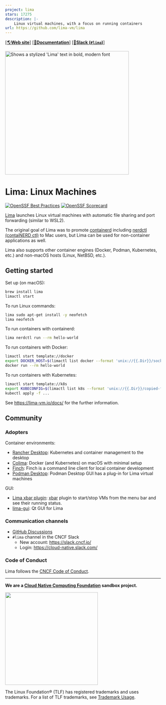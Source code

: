 ```yaml
---
project: lima
stars: 17275
description: |-
    Linux virtual machines, with a focus on running containers
url: https://github.com/lima-vm/lima
---
```


[[🌎**Web site**]](https://lima-vm.io/)
[[📖**Documentation**]](https://lima-vm.io/docs/)
[[👤**Slack (`#lima`)**]](https://slack.cncf.io)

<picture>
  <source media="(prefers-color-scheme: dark)" srcset="website/static/images/logo-dark.svg">
  <img alt="Shows a stylized 'Lima' text in bold, modern font" src="website/static/images/logo.svg" width=400 />
</picture>

# Lima: Linux Machines

[![OpenSSF Best Practices](https://www.bestpractices.dev/projects/6505/badge)](https://www.bestpractices.dev/projects/6505)
[![OpenSSF Scorecard](https://api.scorecard.dev/projects/github.com/lima-vm/lima/badge)](https://scorecard.dev/viewer/?uri=github.com/lima-vm/lima)

[Lima](https://lima-vm.io/) launches Linux virtual machines with automatic file sharing and port forwarding (similar to WSL2).

The original goal of Lima was to promote [containerd](https://containerd.io) including [nerdctl (contaiNERD ctl)](https://github.com/containerd/nerdctl)
to Mac users, but Lima can be used for non-container applications as well.

Lima also supports other container engines (Docker, Podman, Kubernetes, etc.) and non-macOS hosts (Linux, NetBSD, etc.).

## Getting started
Set up (on macOS):
```bash
brew install lima
limactl start
```

To run Linux commands:
```bash
lima sudo apt-get install -y neofetch
lima neofetch
```

To run containers with containerd:
```bash
lima nerdctl run --rm hello-world
```

To run containers with Docker:
```bash
limactl start template://docker
export DOCKER_HOST=$(limactl list docker --format 'unix://{{.Dir}}/sock/docker.sock')
docker run --rm hello-world
```

To run containers with Kubernetes:
```bash
limactl start template://k8s
export KUBECONFIG=$(limactl list k8s --format 'unix://{{.Dir}}/copied-from-guest/kubeconfig.yaml')
kubectl apply -f ...
```

See <https://lima-vm.io/docs/> for the further information.

## Community
### Adopters

Container environments:
- [Rancher Desktop](https://rancherdesktop.io/): Kubernetes and container management to the desktop
- [Colima](https://github.com/abiosoft/colima): Docker (and Kubernetes) on macOS with minimal setup
- [Finch](https://github.com/runfinch/finch): Finch is a command line client for local container development
- [Podman Desktop](https://podman-desktop.io/): Podman Desktop GUI has a plug-in for Lima virtual machines

GUI:
- [Lima xbar plugin](https://github.com/unixorn/lima-xbar-plugin): [xbar](https://xbarapp.com/) plugin to start/stop VMs from the menu bar and see their running status.
- [lima-gui](https://github.com/afbjorklund/lima-gui): Qt GUI for Lima

### Communication channels
- [GitHub Discussions](https://github.com/lima-vm/lima/discussions)
- `#lima` channel in the CNCF Slack
  - New account: <https://slack.cncf.io/>
  - Login: <https://cloud-native.slack.com/>

### Code of Conduct
Lima follows the [CNCF Code of Conduct](https://github.com/cncf/foundation/blob/master/code-of-conduct.md).

- - -
**We are a [Cloud Native Computing Foundation](https://cncf.io/) sandbox project.**

<picture>
  <source media="(prefers-color-scheme: dark)" srcset="https://www.cncf.io/wp-content/uploads/2022/07/cncf-white-logo.svg">
  <img src="https://www.cncf.io/wp-content/uploads/2022/07/cncf-color-bg.svg" width=300 />
</picture>

The Linux Foundation® (TLF) has registered trademarks and uses trademarks. For a list of TLF trademarks, see [Trademark Usage](https://www.linuxfoundation.org/legal/trademark-usage).

